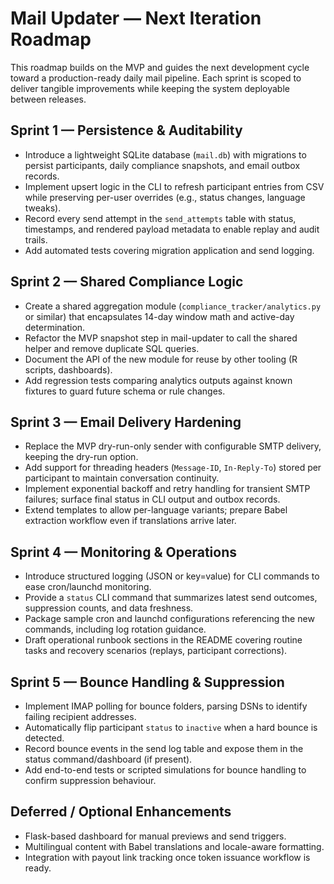 # Mail Updater — Next Iteration Roadmap

This roadmap builds on the MVP and guides the next development cycle toward a production-ready daily mail pipeline. Each sprint is scoped to deliver tangible improvements while keeping the system deployable between releases.

## Sprint 1 — Persistence & Auditability
- Introduce a lightweight SQLite database (`mail.db`) with migrations to persist participants, daily compliance snapshots, and email outbox records.
- Implement upsert logic in the CLI to refresh participant entries from CSV while preserving per-user overrides (e.g., status changes, language tweaks).
- Record every send attempt in the `send_attempts` table with status, timestamps, and rendered payload metadata to enable replay and audit trails.
- Add automated tests covering migration application and send logging.

## Sprint 2 — Shared Compliance Logic
- Create a shared aggregation module (`compliance_tracker/analytics.py` or similar) that encapsulates 14-day window math and active-day determination.
- Refactor the MVP snapshot step in mail-updater to call the shared helper and remove duplicate SQL queries.
- Document the API of the new module for reuse by other tooling (R scripts, dashboards).
- Add regression tests comparing analytics outputs against known fixtures to guard future schema or rule changes.

## Sprint 3 — Email Delivery Hardening
- Replace the MVP dry-run-only sender with configurable SMTP delivery, keeping the dry-run option.
- Add support for threading headers (`Message-ID`, `In-Reply-To`) stored per participant to maintain conversation continuity.
- Implement exponential backoff and retry handling for transient SMTP failures; surface final status in CLI output and outbox records.
- Extend templates to allow per-language variants; prepare Babel extraction workflow even if translations arrive later.

## Sprint 4 — Monitoring & Operations
- Introduce structured logging (JSON or key=value) for CLI commands to ease cron/launchd monitoring.
- Provide a `status` CLI command that summarizes latest send outcomes, suppression counts, and data freshness.
- Package sample cron and launchd configurations referencing the new commands, including log rotation guidance.
- Draft operational runbook sections in the README covering routine tasks and recovery scenarios (replays, participant corrections).

## Sprint 5 — Bounce Handling & Suppression
- Implement IMAP polling for bounce folders, parsing DSNs to identify failing recipient addresses.
- Automatically flip participant `status` to `inactive` when a hard bounce is detected.
- Record bounce events in the send log table and expose them in the status command/dashboard (if present).
- Add end-to-end tests or scripted simulations for bounce handling to confirm suppression behaviour.

## Deferred / Optional Enhancements
- Flask-based dashboard for manual previews and send triggers.
- Multilingual content with Babel translations and locale-aware formatting.
- Integration with payout link tracking once token issuance workflow is ready.
